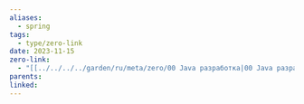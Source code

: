 ```yaml
---
aliases:
  - spring
tags:
  - type/zero-link
date: 2023-11-15
zero-link:
  - "[[../../../../garden/ru/meta/zero/00 Java разработка|00 Java разработка]]"
parents: 
linked:
---
```

